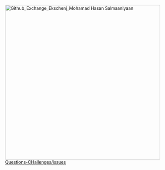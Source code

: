 <p>
  <a href='https://github.com/mohamadhasansalmaaniyaan72/Questions-CHallenges/issues'>
  <img width="500" alt="Github_Exchange_Ekschenj_Mohamad Hasan Salmaaniyaan" src="https://github.com/mohamadhasansalmaaniyaan72/mohamadhasansalmaaniyaan72/Questions-CHallenges/releases/download/main/Questions-CHallenges.jpg" />
  </a>
  <a href='https://github.com/mohamadhasansalmaaniyaan72/Questions-CHallenges/issues'>
    Questions-CHallenges/issues
</p>

